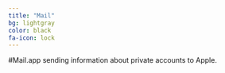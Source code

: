 ```yaml
---
title: "Mail"
bg: lightgray
color: black
fa-icon: lock
---
```


#Mail.app sending information about private accounts to Apple.